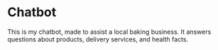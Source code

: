 # Chatbot
This is my chatbot, made to assist a local baking business.
It answers questions about products, delivery services, and health facts.

